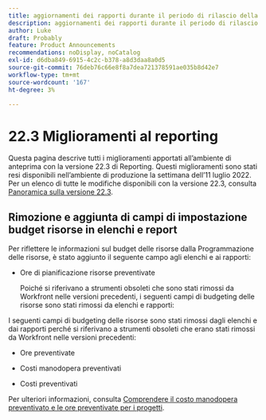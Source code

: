 ```yaml
---
title: aggiornamenti dei rapporti durante il periodo di rilascio della versione 22.3
description: aggiornamenti dei rapporti durante il periodo di rilascio della versione 22.3
author: Luke
draft: Probably
feature: Product Announcements
recommendations: noDisplay, noCatalog
exl-id: d6dba849-6915-4c2c-b378-a8d3daa8a0d5
source-git-commit: 76deb76c66e8f8a7dea721378591ae035b8d42e7
workflow-type: tm+mt
source-wordcount: '167'
ht-degree: 3%

---
```


# 22.3 Miglioramenti al reporting

Questa pagina descrive tutti i miglioramenti apportati all’ambiente di anteprima con la versione 22.3 di Reporting. Questi miglioramenti sono stati resi disponibili nell’ambiente di produzione la settimana dell’11 luglio 2022. Per un elenco di tutte le modifiche disponibili con la versione 22.3, consulta [Panoramica sulla versione 22.3](../../../product-announcements/product-releases/22.3-release-activity/22-3-release-overview.md).

## Rimozione e aggiunta di campi di impostazione budget risorse in elenchi e report

Per riflettere le informazioni sul budget delle risorse dalla Programmazione delle risorse, è stato aggiunto il seguente campo agli elenchi e ai rapporti:

* Ore di pianificazione risorse preventivate

  Poiché si riferivano a strumenti obsoleti che sono stati rimossi da Workfront nelle versioni precedenti, i seguenti campi di budgeting delle risorse sono stati rimossi da elenchi e rapporti:


I seguenti campi di budgeting delle risorse sono stati rimossi dagli elenchi e dai rapporti perché si riferivano a strumenti obsoleti che erano stati rimossi da Workfront nelle versioni precedenti:

* Ore preventivate

* Costi manodopera preventivati

* Costi preventivati


Per ulteriori informazioni, consulta [Comprendere il costo manodopera preventivato e le ore preventivate per i progetti](/help/quicksilver/manage-work/projects/project-finances/budgeted-labor-cost.md).

